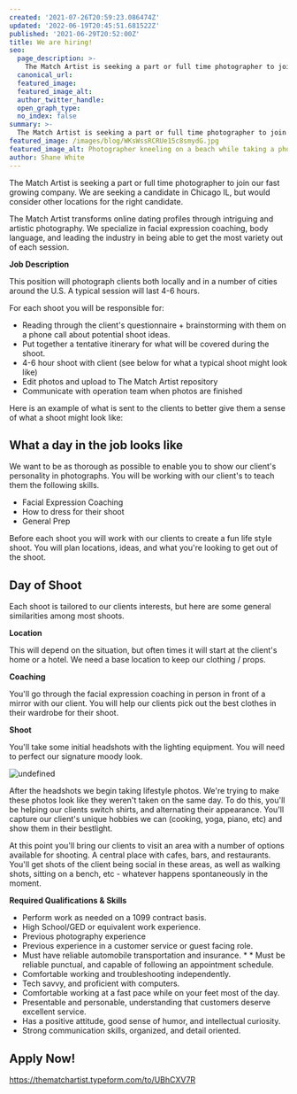 ```yaml
---
created: '2021-07-26T20:59:23.086474Z'
updated: '2022-06-19T20:45:51.681522Z'
published: '2021-06-29T20:52:00Z'
title: We are hiring!
seo:
  page_description: >-
    The Match Artist is seeking a part or full time photographer to join our fast growing company.
  canonical_url:
  featured_image:
  featured_image_alt:
  author_twitter_handle:
  open_graph_type:
  no_index: false
summary: >-
  The Match Artist is seeking a part or full time photographer to join our fast growing company. We are seeking a candidate in Chicago IL, but would consider other locations for the right candidate. The Match Artist transforms online dating profiles through intriguing and artistic photography. We specialize in facial ...
featured_image: /images/blog/WKsWssRCRUe15c8smydG.jpg
featured_image_alt: Photographer kneeling on a beach while taking a photo
author: Shane White
---
```


<p>The Match Artist is seeking a part or full time photographer to join our fast growing company. We are seeking a candidate in Chicago IL, but would consider other locations for the right candidate.</p>
<p>The Match Artist transforms online dating profiles through intriguing and artistic photography. We specialize in facial expression coaching, body language, and leading the industry in being able to get the most variety out of each session.</p>
<p><strong>Job Description</strong></p>
<p>This position will photograph clients both locally and in a number of cities around the U.S. A typical session will last 4-6 hours.</p>
<p>For each shoot you will be responsible for:</p>
<ul>
<li>Reading through the client's questionnaire + brainstorming with them on a phone call about potential shoot ideas.</li>
<li>Put together a tentative itinerary for what will be covered during the shoot.</li>
<li>4-6 hour shoot with client (see below for what a typical shoot might look like)</li>
<li>Edit photos and upload to The Match Artist repository</li>
<li>Communicate with operation team when photos are finished</li>
</ul>
<p>Here is an example of what is sent to the clients to better give them a sense of what a shoot might look like:</p>
<h2>What a day in the job looks like</h2>
<p>We want to be as thorough as possible to enable you to show our client's personality in photographs. You will be working with our client's to teach them the following skills.</p>
<ul>
<li>Facial Expression Coaching</li>
<li>How to dress for their shoot</li>
<li>General Prep</li>
</ul>
<p>Before each shoot you will work with our clients to create a fun life style shoot. You will plan locations, ideas, and what you're looking to get out of the shoot.</p>
<h2>Day of Shoot</h2>
<p>Each shoot is tailored to our clients interests, but here are some general similarities among most shoots.</p>
<p><strong>Location</strong></p>
<p>This will depend on the situation, but often times it will start at the client's home or a hotel. We need a base location to keep our clothing / props.</p>
<p><strong>Coaching</strong></p>
<p>You'll go through the facial expression coaching in person in front of a mirror with our client. You will help our clients pick out the best clothes in their wardrobe for their shoot.</p>
<p><strong>Shoot</strong></p>
<p>You'll take some initial headshots with the lighting equipment. You will need to perfect our signature moody look.</p>
<p><img src="https://cdn.buttercms.com/VDLJcD8iSWO145BNbCcr" alt="undefined" /></p>
<p>After the headshots we begin taking lifestyle photos. We're trying to make these photos look like they weren't taken on the same day. To do this, you'll be helping our clients switch shirts, and alternating their appearance. You'll capture our client's unique hobbies we can (cooking, yoga, piano, etc) and show them in their bestlight.</p>
<p>At this point you'll bring our clients to visit an area with a number of options available for shooting. A central place with cafes, bars, and restaurants. You'll get shots of the client being social in these areas, as well as walking shots, sitting on a bench, etc - whatever happens spontaneously in the moment.</p>
<p><strong>Required Qualifications &amp; Skills</strong></p>
<ul>
<li>Perform work as needed on a 1099 contract basis.</li>
<li>High School/GED or equivalent work experience.</li>
<li>Previous photography experience</li>
<li>Previous experience in a customer service or guest facing role.</li>
<li>Must have reliable automobile transportation and insurance. * * Must be reliable punctual, and capable of following an appointment schedule.</li>
<li>Comfortable working and troubleshooting independently.</li>
<li>Tech savvy, and proficient with computers.</li>
<li>Comfortable working at a fast pace while on your feet most of the day.</li>
<li>Presentable and personable, understanding that customers deserve excellent service.</li>
<li>Has a positive attitude, good sense of humor, and intellectual curiosity.</li>
<li>Strong communication skills, organized, and detail oriented.</li>
</ul>
<h2>Apply Now!</h2>
<p><a href="https://thematchartist.typeform.com/to/UBhCXV7R">https://thematchartist.typeform.com/to/UBhCXV7R</a></p>
